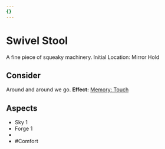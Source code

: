 ```yaml
---
{}
---
```

# Swivel Stool
A fine piece of squeaky machinery.
Initial Location: Mirror Hold
## Consider
Around and around we go.
**Effect:** [Memory: Touch](https://uadaf.theevilroot.xyz/rowenarium/elements/mem.touch)
## Aspects
- Sky 1
- Forge 1
- 
- #Comfort